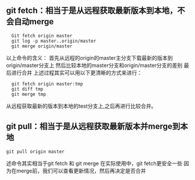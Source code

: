 ## git fetch：相当于是从远程获取最新版本到本地，不会自动merge

      Git fetch origin master
      git log -p master..origin/master
      git merge origin/master
    
 以上命令的含义：
 首先从远程的origin的master主分支下载最新的版本到origin/master分支上
 然后比较本地的master分支和origin/master分支的差别
 最后进行合并
 上述过程其实可以用以下更清晰的方式来进行：
   
      git fetch origin master:tmp
      git diff tmp 
      git merge tmp    
      
 从远程获取最新的版本到本地的test分支上,之后再进行比较合并。
## git pull：相当于是从远程获取最新版本并merge到本地

    git pull origin master
    
述命令其实相当于git fetch 和 git merge
在实际使用中，git fetch更安全一些
因为在merge前，我们可以查看更新情况，然后再决定是否合并
